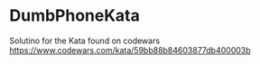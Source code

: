 # DumbPhoneKata
Solutino for the Kata found on codewars
https://www.codewars.com/kata/59bb88b84603877db400003b

